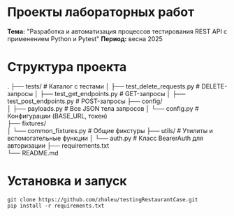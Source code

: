 # Проекты лабораторных работ

**Тема:** "Разработка и автоматизация процессов тестирования REST API с применением Python и Pytest"
**Период:** весна 2025

# Структура проекта
.
├── tests/                      # Каталог с тестами
│   ├── test_delete_requests.py # DELETE-запросы
│   ├── test_get_endpoints.py   # GET-запросы
│   ├── test_post_endpoints.py  # POST-запросы
├── config/                
│   ├── payloads.py             # Все JSON тела запросов
│   └── config.py               # Конфигурации (BASE_URL, токен)       
├── fixtures/                   
│   └── common_fixtures.py      # Общие фикстуры
├── utils/                      # Утилиты и вспомогательные функции
│   └── auth.py                 # Класс BearerAuth для авторизации
├── requirements.txt            
└── README.md

 # Установка и запуск
 ```
git clone https://github.com/zholeu/testingRestaurantCase.git
pip install -r requirements.txt
```




